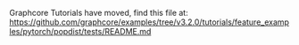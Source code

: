 Graphcore Tutorials have moved, find this file at:
https://github.com/graphcore/examples/tree/v3.2.0/tutorials/feature_examples/pytorch/popdist/tests/README.md
